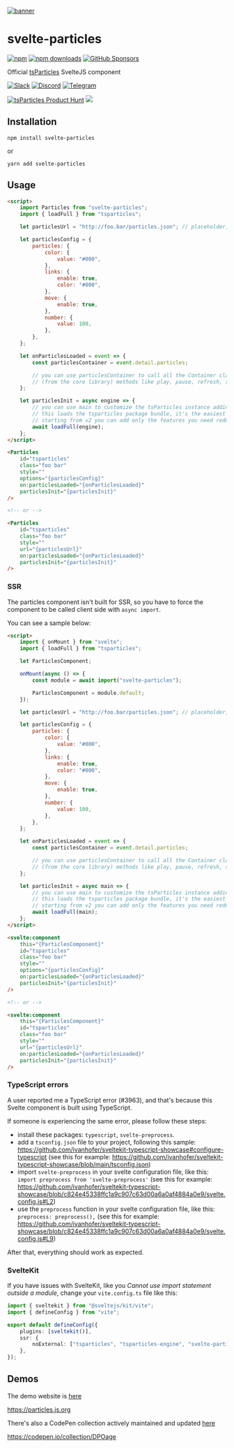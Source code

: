[![banner](https://particles.js.org/images/banner3.png)](https://particles.js.org)

# svelte-particles

[![npm](https://img.shields.io/npm/v/svelte-particles)](https://www.npmjs.com/package/svelte-particles) [![npm downloads](https://img.shields.io/npm/dm/svelte-particles)](https://www.npmjs.com/package/svelte-particles) [![GitHub Sponsors](https://img.shields.io/github/sponsors/matteobruni)](https://github.com/sponsors/matteobruni)

Official [tsParticles](https://github.com/matteobruni/tsparticles) SvelteJS component

[![Slack](https://particles.js.org/images/slack.png)](https://join.slack.com/t/tsparticles/shared_invite/enQtOTcxNTQxNjQ4NzkxLWE2MTZhZWExMWRmOWI5MTMxNjczOGE1Yjk0MjViYjdkYTUzODM3OTc5MGQ5MjFlODc4MzE0N2Q1OWQxZDc1YzI) [![Discord](https://particles.js.org/images/discord.png)](https://discord.gg/hACwv45Hme) [![Telegram](https://particles.js.org/images/telegram.png)](https://t.me/tsparticles)

[![tsParticles Product Hunt](https://api.producthunt.com/widgets/embed-image/v1/featured.svg?post_id=186113&theme=light)](https://www.producthunt.com/posts/tsparticles?utm_source=badge-featured&utm_medium=badge&utm_souce=badge-tsparticles") <a href="https://www.buymeacoffee.com/matteobruni"><img src="https://img.buymeacoffee.com/button-api/?text=Buy me a beer&emoji=🍺&slug=matteobruni&button_colour=5F7FFF&font_colour=ffffff&font_family=Arial&outline_colour=000000&coffee_colour=FFDD00"></a>

## Installation

```shell
npm install svelte-particles
```

or

```shell
yarn add svelte-particles
```

## Usage

```html
<script>
    import Particles from "svelte-particles";
    import { loadFull } from "tsparticles";

    let particlesUrl = "http://foo.bar/particles.json"; // placeholder, replace it with a real url

    let particlesConfig = {
        particles: {
            color: {
                value: "#000",
            },
            links: {
                enable: true,
                color: "#000",
            },
            move: {
                enable: true,
            },
            number: {
                value: 100,
            },
        },
    };

    let onParticlesLoaded = event => {
        const particlesContainer = event.detail.particles;

        // you can use particlesContainer to call all the Container class
        // (from the core library) methods like play, pause, refresh, start, stop
    };

    let particlesInit = async engine => {
        // you can use main to customize the tsParticles instance adding presets or custom shapes
        // this loads the tsparticles package bundle, it's the easiest method for getting everything ready
        // starting from v2 you can add only the features you need reducing the bundle size
        await loadFull(engine);
    };
</script>

<Particles
    id="tsparticles"
    class="foo bar"
    style=""
    options="{particlesConfig}"
    on:particlesLoaded="{onParticlesLoaded}"
    particlesInit="{particlesInit}"
/>

<!-- or -->

<Particles
    id="tsparticles"
    class="foo bar"
    style=""
    url="{particlesUrl}"
    on:particlesLoaded="{onParticlesLoaded}"
    particlesInit="{particlesInit}"
/>
```

### SSR

The particles component isn't built for SSR, so you have to force the component to be called client side
with `async import`.

You can see a sample below:

```html
<script>
    import { onMount } from "svelte";
    import { loadFull } from "tsparticles";

    let ParticlesComponent;

    onMount(async () => {
        const module = await import("svelte-particles");

        ParticlesComponent = module.default;
    });

    let particlesUrl = "http://foo.bar/particles.json"; // placeholder, replace it with a real url

    let particlesConfig = {
        particles: {
            color: {
                value: "#000",
            },
            links: {
                enable: true,
                color: "#000",
            },
            move: {
                enable: true,
            },
            number: {
                value: 100,
            },
        },
    };

    let onParticlesLoaded = event => {
        const particlesContainer = event.detail.particles;

        // you can use particlesContainer to call all the Container class
        // (from the core library) methods like play, pause, refresh, start, stop
    };

    let particlesInit = async main => {
        // you can use main to customize the tsParticles instance adding presets or custom shapes
        // this loads the tsparticles package bundle, it's the easiest method for getting everything ready
        // starting from v2 you can add only the features you need reducing the bundle size
        await loadFull(main);
    };
</script>

<svelte:component
    this="{ParticlesComponent}"
    id="tsparticles"
    class="foo bar"
    style=""
    options="{particlesConfig}"
    on:particlesLoaded="{onParticlesLoaded}"
    particlesInit="{particlesInit}"
/>

<!-- or -->

<svelte:component
    this="{ParticlesComponent}"
    id="tsparticles"
    class="foo bar"
    style=""
    url="{particlesUrl}"
    on:particlesLoaded="{onParticlesLoaded}"
    particlesInit="{particlesInit}"
/>
```

### TypeScript errors

A user reported me a TypeScript error (#3963), and that's because this Svelte component is built using TypeScript.

If someone is experiencing the same error, please follow these steps:

-   install these packages: `typescript`, `svelte-preprocess`.
-   add a `tsconfig.json` file to your project, following this sample: <https://github.com/ivanhofer/sveltekit-typescript-showcase#configure-typescript> (see this for example: <https://github.com/ivanhofer/sveltekit-typescript-showcase/blob/main/tsconfig.json>)
-   import `svelte-preprocess` in your svelte configuration file, like this: `import preprocess from 'svelte-preprocess'` (see this for example: <https://github.com/ivanhofer/sveltekit-typescript-showcase/blob/c824e45338ffc1a9c907c63d00a6a0af4884a0e9/svelte.config.js#L2>)
-   use the `preprocess` function in your svelte configuration file, like this: `preprocess: preprocess(),` (see this for example: <https://github.com/ivanhofer/sveltekit-typescript-showcase/blob/c824e45338ffc1a9c907c63d00a6a0af4884a0e9/svelte.config.js#L9>)

After that, everything should work as expected.

### SvelteKit

If you have issues with SvelteKit, like you _Cannot use import statement outside a module_, change your `vite.config.ts` file like this:

```ts
import { sveltekit } from "@sveltejs/kit/vite";
import { defineConfig } from "vite";

export default defineConfig({
    plugins: [sveltekit()],
    ssr: {
        noExternal: ["tsparticles", "tsparticles-engine", "svelte-particles"], // add all tsparticles libraries here, they're not made for SSR, they're client only
    },
});
```

## Demos

The demo website is [here](https://particles.js.org)

<https://particles.js.org>

There's also a CodePen collection actively maintained and updated [here](https://codepen.io/collection/DPOage)

<https://codepen.io/collection/DPOage>
